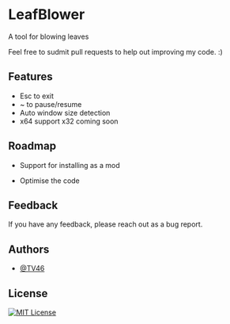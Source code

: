 
# LeafBlower
A tool for blowing leaves

Feel free to sudmit pull requests to help out improving my code. :)
## Features

- Esc to exit
- ~ to pause/resume
- Auto window size detection
- x64 support x32 coming soon


## Roadmap

- Support for installing as a mod

- Optimise the code


## Feedback

If you have any feedback, please reach out as a bug report.


## Authors

- [@TV46](https://www.github.com/TV46)


## License

[![MIT License](https://img.shields.io/badge/License-MIT-green.svg)](https://choosealicense.com/licenses/mit/)